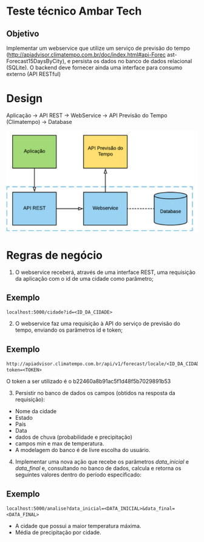 # Teste t&eacute;cnico Ambar Tech

## Objetivo

Implementar um webservice que utilize um servi&ccedil;o de previs&atilde;o do tempo (http://apiadvisor.climatempo.com.br/doc/index.html#api-Forec
ast-Forecast15DaysByCity), e persista os dados no banco de dados relacional (SQLite). 
O backend deve fornecer ainda uma interface
para consumo externo (API RESTful)

# Design
    
Aplica&ccedil;&atilde;o -> API REST -> WebService -> API Previs&atilde;o do Tempo (Climatempo) -> Database

![Design](/static/img/Design.PNG)

# Regras de neg&oacute;cio

1) O webservice receber&aacute;, atrav&eacute;s de uma interface REST, uma requisi&ccedil;&atilde;o da aplica&ccedil;&atilde;o com o id de uma cidade como par&acirc;metro;
## Exemplo
    localhost:5000/cidade?id=<ID_DA_CIDADE>


2) O webservice faz uma requisi&ccedil;&atilde;o &agrave; API do servi&ccedil;o de previs&atilde;o do tempo, enviando os par&acirc;metros id e token;

## Exemplo

    http://apiadvisor.climatempo.com.br/api/v1/forecast/locale/<ID_DA_CIDADE>/days/15?token=<TOKEN>

O token a ser utilizado &eacute; o   b22460a8b91ac5f1d48f5b7029891b53



3) Persistir no banco de dados os campos (obtidos na resposta da requisi&ccedil;&atilde;o):

* Nome da cidade
* Estado 
* Pa&iacute;s 
* Data 
* dados de chuva (probabilidade e precipita&ccedil;&atilde;o) 
* campos min e max de temperatura.
* A modelagem do banco &eacute; de livre escolha do usu&aacute;rio.

4) Implementar uma nova a&ccedil;&atilde;o que recebe os par&acirc;metros *data_inicial* e *data_final* e, consultando no banco de dados, calcula e retorna
os seguintes valores dentro do per&iacute;odo especificado:
## Exemplo
    localhost:5000/analise?data_inicial=<DATA_INICIAL>&data_final=<DATA_FINAL>

* A cidade que possui a maior temperatura m&aacute;xima.
* M&eacute;dia de precipita&ccedil;&atilde;o por cidade.
